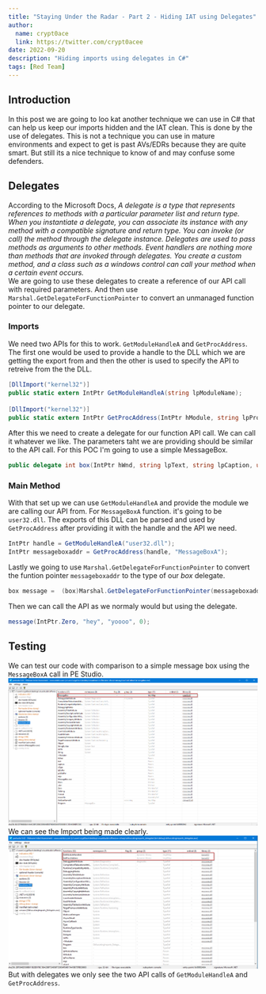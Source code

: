 ```yaml
---
title: "Staying Under the Radar - Part 2 - Hiding IAT using Delegates"
author:
  name: crypt0ace
  link: https://twitter.com/crypt0acee
date: 2022-09-20
description: "Hiding imports using delegates in C#"
tags: [Red Team]
---
```

## Introduction
In this post we are going to loo kat another technique we can use in C# that can help us keep our imports hidden and the IAT clean. This is done by the use of delegates. This is not a technique you can use in mature environments and expect to get is past AVs/EDRs because they are quite smart. But still its a nice technique to know of and may confuse some defenders.

## Delegates
According to the Microsoft Docs, *A delegate is a type that represents references to methods with a particular parameter list and return type. When you instantiate a delegate, you can associate its instance with any method with a compatible signature and return type. You can invoke (or call) the method through the delegate instance. Delegates are used to pass methods as arguments to other methods. Event handlers are nothing more than methods that are invoked through delegates. You create a custom method, and a class such as a windows control can call your method when a certain event occurs.* 
<br>
We are going to use these delegates to create a reference of our API call with required parameters. And then use `Marshal.GetDelegateForFunctionPointer` to convert an unmanaged function pointer to our delegate.

### Imports
We need two APIs for this to work. `GetModuleHandleA` and `GetProcAddress`. The first one would be used to provide a handle to the DLL which we are getting the export from and then the other is used to specify the API to retreive from the the DLL.
```csharp
[DllImport("kernel32")]
public static extern IntPtr GetModuleHandleA(string lpModuleName);

[DllImport("kernel32")]
public static extern IntPtr GetProcAddress(IntPtr hModule, string lpProcName);
```

After this we need to create a delegate for our function API call. We can call it whatever we like. The parameters taht we are providing should be similar to the API call. For this POC I'm going to use a simple MessageBox.
```csharp
public delegate int box(IntPtr hWnd, string lpText, string lpCaption, uint uType);
```

### Main Method
With that set up we can use `GetModuleHandleA` and provide the module we are calling our API from. For `MessageBoxA` function. it's going to be `user32.dll`. The exports of this DLL can be parsed and used by `GetProcAddress` after providing it with the handle and the API we need.
```csharp
IntPtr handle = GetModuleHandleA("user32.dll");
IntPtr messageboxaddr = GetProcAddress(handle, "MessageBoxA");
```

Lastly we going to use `Marshal.GetDelegateForFunctionPointer` to convert the funtion pointer `messageboxaddr` to the type of our _box_ delegate.
```csharp
box message =  (box)Marshal.GetDelegateForFunctionPointer(messageboxaddr, typeof(box));
```

Then we can call the API as we normaly would but using the delegate.
```csharp
message(IntPtr.Zero, "hey", "yoooo", 0);
```

## Testing
We can test our code with comparison to a simple message box using the `MessageBoxA` call in PE Studio.
![MessageBoxA](/assets/img/staying-under-the-radar-2/messagebox.png)
We can see the Import being made clearly.
![Delegate](/assets/img/staying-under-the-radar-2/delegate.png)
But with delegates we only see the two API calls of `GetModuleHandleA` and `GetProcAddress`.

